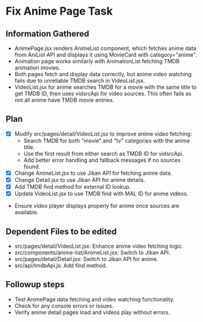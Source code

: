 # Fix Anime Page Task

## Information Gathered
- AnimePage.jsx renders AnimeList component, which fetches anime data from AniList API and displays it using MovieCard with category="anime".
- Animation page works similarly with AnimationList fetching TMDB animation movies.
- Both pages fetch and display data correctly, but anime video watching fails due to unreliable TMDB search in VideoList.jsx.
- VideoList.jsx for anime searches TMDB for a movie with the same title to get TMDB ID, then uses vidsrcApi for video sources. This often fails as not all anime have TMDB movie entries.

## Plan
- [x] Modify src/pages/detail/VideoList.jsx to improve anime video fetching:
  - Search TMDB for both "movie" and "tv" categories with the anime title.
  - Use the first result from either search as TMDB ID for vidsrcApi.
  - Add better error handling and fallback messages if no sources found.
- [x] Change AnimeList.jsx to use Jikan API for fetching anime data.
- [x] Change Detail.jsx to use Jikan API for anime details.
- [x] Add TMDB find method for external ID lookup.
- [x] Update VideoList.jsx to use TMDB find with MAL ID for anime videos.
- Ensure video player displays properly for anime once sources are available.

## Dependent Files to be edited
- src/pages/detail/VideoList.jsx: Enhance anime video fetching logic.
- src/components/anime-list/AnimeList.jsx: Switch to Jikan API.
- src/pages/detail/Detail.jsx: Switch to Jikan API for anime.
- src/api/tmdbApi.js: Add find method.

## Followup steps
- Test AnimePage data fetching and video watching functionality.
- Check for any console errors or issues.
- Verify anime detail pages load and videos play without errors.
